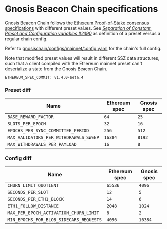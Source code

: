 # Gnosis Beacon Chain specifications

Gnosis Beacon Chain follows the [Ethereum Proof-of-Stake consensus specifications](https://github.com/ethereum/consensus-specs) with different preset values. See [_Separation of Constant, Preset and Configuration variables #2390_](https://github.com/ethereum/consensus-specs/pull/2390) as definition of a preset versus a regular chain config.

Refer to [gnosischain/configs/mainnet/config.yaml](https://github.com/gnosischain/configs/blob/main/mainnet/config.yaml) for the chain's full config.

Note that modified preset values will result in different SSZ data structures, such that a client compiled with the Ethereum mainnet preset can't deserialize a state from the Gnosis Beacon Chain.

```
ETHEREUM_SPEC_COMMIT: v1.4.0-beta.4
```

### Preset diff

| Name                                   | Ethereum spec | Gnosis spec |
| -------------------------------------- | ------- | ------ |
| `BASE_REWARD_FACTOR`                   | `64`    | `25`   |
| `SLOTS_PER_EPOCH`                      | `32`    | `16`   |
| `EPOCHS_PER_SYNC_COMMITTEE_PERIOD`     | `256`   | `512`  |
| `MAX_VALIDATORS_PER_WITHDRAWALS_SWEEP` | `16384` | `8192` |
| `MAX_WITHDRAWALS_PER_PAYLOAD`          | `16`    | `8`    |

### Config diff

| Name                                    | Ethereum spec | Gnosis spec  | 
| --------------------------------------- | ------------- | ------------ |
| `CHURN_LIMIT_QUOTIENT`                  | `65536`       | `4096`       |
| `SECONDS_PER_SLOT`                      | `12`          | `5`          |
| `SECONDS_PER_ETH1_BLOCK`                | `14`          | `6`          |
| `ETH1_FOLLOW_DISTANCE`                  | `2048`        | `1024`       |
| `MAX_PER_EPOCH_ACTIVATION_CHURN_LIMIT`  | `8`           | `2`          |
| `MIN_EPOCHS_FOR_BLOB_SIDECARS_REQUESTS` | `4096`        | `16384`      |

